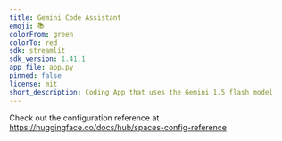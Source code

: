 ```yaml
---
title: Gemini Code Assistant
emoji: 📚
colorFrom: green
colorTo: red
sdk: streamlit
sdk_version: 1.41.1
app_file: app.py
pinned: false
license: mit
short_description: Coding App that uses the Gemini 1.5 flash model
---
```


Check out the configuration reference at https://huggingface.co/docs/hub/spaces-config-reference
